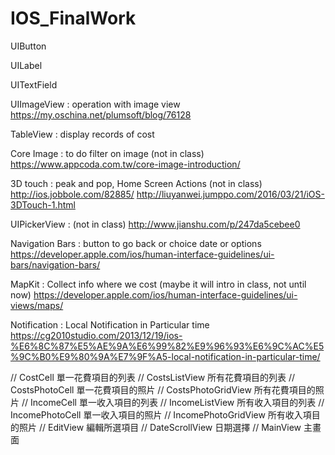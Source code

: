 # IOS_FinalWork

UIButton

UILabel

UITextField


UIImageView : operation with image view 
https://my.oschina.net/plumsoft/blog/76128

TableView : display records of cost

Core Image : to do filter on image (not in class)
https://www.appcoda.com.tw/core-image-introduction/



3D touch : peak and pop, Home Screen Actions (not in class)
http://ios.jobbole.com/82885/
http://liuyanwei.jumppo.com/2016/03/21/iOS-3DTouch-1.html


UIPickerView : (not in class)
http://www.jianshu.com/p/247da5cebee0

Navigation Bars : button to go back or choice date or options
https://developer.apple.com/ios/human-interface-guidelines/ui-bars/navigation-bars/

MapKit : Collect info where we cost (maybe it will intro in class, not until now)
https://developer.apple.com/ios/human-interface-guidelines/ui-views/maps/

Notification : Local Notification in Particular time
https://cg2010studio.com/2013/12/19/ios-%E6%8C%87%E5%AE%9A%E6%99%82%E9%96%93%E6%9C%AC%E5%9C%B0%E9%80%9A%E7%9F%A5-local-notification-in-particular-time/


// CostCell 單一花費項目的列表 
// CostsListView 所有花費項目的列表
// CostsPhotoCell 單一花費項目的照片
// CostsPhotoGridView 所有花費項目的照片
// IncomeCell 單一收入項目的列表
// IncomeListView 所有收入項目的列表
// IncomePhotoCell 單一收入項目的照片
// IncomePhotoGridView 所有收入項目的照片
// EditView 編輯所選項目
// DateScrollView 日期選擇
// MainView 主畫面
